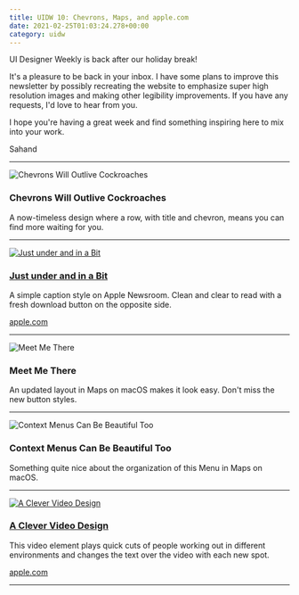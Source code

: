 ```yaml
---
title: UIDW 10: Chevrons, Maps, and apple.com
date: 2021-02-25T01:03:24.278+00:00
category: uidw
---
```


UI Designer Weekly is back after our holiday break!

It's a pleasure to be back in your inbox. I have some plans to improve this newsletter by possibly recreating the website to emphasize super high resolution images and making other legibility improvements. If you have any requests, I'd love to hear from you.

I hope you're having a great week and find something inspiring here to mix into your work.

 Sahand 

---

![](https://assets.sahandnayebaziz.org/chevrons-will-outlive-cockroaches.jpeg "Chevrons Will Outlive Cockroaches") 

### Chevrons Will Outlive Cockroaches

A now-timeless design where a row, with title and chevron, means you can find more waiting for you.

---

[![](https://assets.sahandnayebaziz.org/just-under-and-in-a-bit.jpeg "Just under and in a Bit")](https://cur.at/bARsIkS?m=web) 

### [Just under and in a Bit](https://cur.at/bARsIkS?m=web)

A simple caption style on Apple Newsroom. Clean and clear to read with a fresh download button on the opposite side.

[apple.com](https://cur.at/bARsIkS?m=web) 

---

![](https://assets.sahandnayebaziz.org/meet-me-there.jpeg "Meet Me There") 

### Meet Me There

An updated layout in Maps on macOS makes it look easy. Don't miss the new button styles.

---

![](https://assets.sahandnayebaziz.org/context-menus-can-be-beautiful-too.jpeg "Context Menus Can Be Beautiful Too") 

### Context Menus Can Be Beautiful Too

Something quite nice about the organization of this Menu in Maps on macOS.

---

[![](https://assets.sahandnayebaziz.org/a-clever-video-design.jpeg "A Clever Video Design")](https://cur.at/jxkDste?m=web) 

### [A Clever Video Design](https://cur.at/jxkDste?m=web)

This video element plays quick cuts of people working out in different environments and changes the text over the video with each new spot.

[apple.com](https://cur.at/jxkDste?m=web) 

---